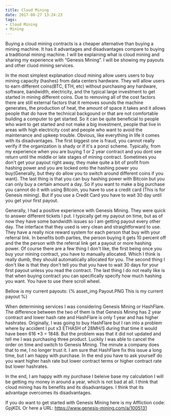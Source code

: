 ```yaml
---
title: Cloud Mining
date: 2017-08-27 13:24:23
tags:
- Cloud Mining
- Mining
---
```


Buying a cloud mining contracts is a cheaper alternative than buying a mining machine. It has it advantages and disadvantages compare to buying a traditional mining machine. I will be explaining what is cloud mining and sharing my experience with “Genesis Mining”. I will be showing my payouts and other cluod mining services.
<!--more-->

In the most simplest explanation cloud mining allow users users to buy mining capacity (hashes)  from data centers hardware. They will allow users to earn different coins(BTC, ETH, etc) without purchasing any hardware, software, bandwidth, electricity, and the typical large investment to get started in mining different coins. Due to removing all of the cost factors there are still external factors that it removes sounds the machine generates, the production of heat, the amount of space it takes and it allows people that do have the technical backgound or that are not comfortable building a computer to get started. So it can be quite beneficial to people who want to get started and not make a big investment, people that live in areas with high electricity cost and people who want to avoid the maintenance and upkeep trouble. Obvious, like everything in life it comes with its disadvantages. The first biggest one is fraud, you cannot really verify if the organization is shady or if it's a ponzi scheme. Typically, from my experience when you are buying 1 or 2 year contract and you dont see return until the middle or late stages of mining contract. Sometimes you don't get your payout right away, they make quite a bit of profit from hashing power and you are locked onto the hashing power you buy(Generally, but they do allow you to switch around different coins if you want). The last thing is that you can buy hashing power with Bitcoin but you can only buy a certain amount a day. So if you want to make a big purchase you cannot do it with using Bitcoin, you have to use a credit card (This is for Genesis mining). But if you use a Credit Card you have to wait 30 day until you get your first payout.

Generally, I had a positive experience with Genesis Mining. They were quick to answer different tickets I put. I typically get my payout on time, but as of now they have some bandwidth issues so I am getting payout every other day. The interface that they used is very clean and straightforward to use. They have a really nice reward system for each person that buy with your referral link. In benefits both parties, the person buying it gets 10 percent off and the the person with the referral link get a payout or more hashing power. Of course there are a few thing I don't like, the first being once you buy your mining contract, you have to manually allocated. Which I think is really dumb, they should automatically allocated for you. The second thing I don't like is that they don't tell you that you have to wait 30 days for your first payout unless you read the contract. The last thing I do not really like is that when buying contract you can specifically specify how much hashing you want. You have to use there scroll wheel. 

Bellow is my current payouts:
{% asset_img Payout.PNG This is my current payout %}

When determining services I was considering Genesis Mining or HashFlare. The difference between the two of them is that Genesis Mining has 2 year contract and lower hash rate and HashFlare is only 1 year and has higher hashrates. Originally, I was going to buy HashFlare but I ran into a problem where by accident I put x3 ETHASH of 28MH/S during that time it would have been 616 *3 = 1848. But the problem was that it did not updated and tell me I was purchasing three product. Luckily I was able to cancel the order on time and switch to Genesis Mining. The minute a company does that to me, I no longer trust it. I am sure that HashFlare fix this issue a long time, but I am happy with purchase. In the end you have to ask yourself do you want higher hash rate but lower contract terms or higher contract rate but lower hashrates. 

In the end, I am happy with my purchase I beleive base my calculation I will be getting my money in around a year, which is not bad at all. I think that cloud mining has its benefits and its disadvantages. I think that its advantage overcomes its disadvantages. 

If you do want to get started with Genesis Mining here is my Affliction code: GpjKDL
Or here a URL: https://www.genesis-mining.com/a/1005131


